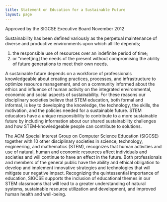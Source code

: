 ```yaml
---
title: Statement on Education for a Sustainable Future
layout: page
---
```


Approved by the SIGCSE Executive Board November 2012

Sustainability has been defined variously as the perpetual maintenance
of diverse and productive environments upon which all life depends;

1.  the responsible use of resources over an indefinite period of time;
2.  or "meet\[ing\] the needs of the present without compromising the
    ability of future generations to meet their own needs.

A sustainable future depends on a workforce of professionals
knowledgeable about creating practices, processes, and infrastructure to
optimize resource management, and on a community informed about the
ethics and influence of human activity on the integrated environmental,
economic and social aspects of sustainability. For these reasons our
disciplinary societies believe that STEM education, both formal and
informal, is key to developing the knowledge, the technology, the
skills, the motivation, and the policies needed for a sustainable
future. STEM educators have a unique responsibility to contribute to a
more sustainable future by including information about our shared
sustainability challenges and how STEM-knowledgeable people can
contribute to solutions.

The ACM Special Interest Group on Computer Science Education (SIGCSE)
together with 10 other disciplinary societies in science, technology,
engineering, and mathematics (STEM), recognizes that human activities
and use of natural, human and economic resources affect individuals and
societies and will continue to have an effect in the future. Both
professionals and members of the general public have the ability and
ethical obligation to develop and implement innovative strategies and
technologies that will mitigate our negative impact. Recognizing the
quintessential importance of education, SIGCSE supports the inclusion of
educational themes in our STEM classrooms that will lead to a greater
understanding of natural systems, sustainable resource utilization and
development, and improved human health and well-being.

